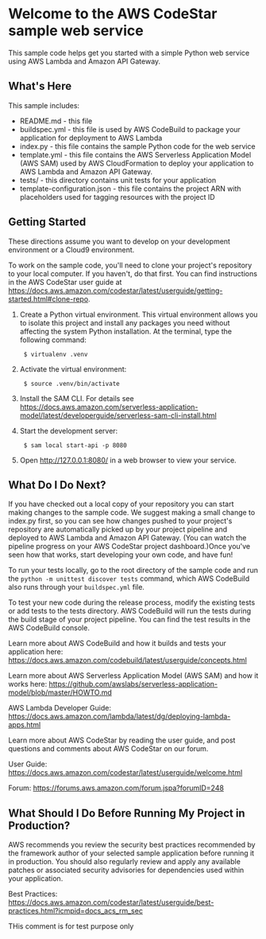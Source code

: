 Welcome to the AWS CodeStar sample web service
==============================================

This sample code helps get you started with a simple Python web service using
AWS Lambda and Amazon API Gateway.

What's Here
-----------

This sample includes:

* README.md - this file
* buildspec.yml - this file is used by AWS CodeBuild to package your
  application for deployment to AWS Lambda
* index.py - this file contains the sample Python code for the web service
* template.yml - this file contains the AWS Serverless Application Model (AWS SAM) used
  by AWS CloudFormation to deploy your application to AWS Lambda and Amazon API
  Gateway.
* tests/ - this directory contains unit tests for your application
* template-configuration.json - this file contains the project ARN with placeholders used for tagging resources with the project ID

Getting Started
---------------

These directions assume you want to develop on your development environment or a Cloud9 environment.

To work on the sample code, you'll need to clone your project's repository to your
local computer. If you haven't, do that first. You can find instructions in the AWS CodeStar user guide at https://docs.aws.amazon.com/codestar/latest/userguide/getting-started.html#clone-repo.

1. Create a Python virtual environment. This virtual
   environment allows you to isolate this project and install any packages you
   need without affecting the system Python installation. At the terminal, type
   the following command:

        $ virtualenv .venv

2. Activate the virtual environment:

        $ source .venv/bin/activate

3. Install the SAM CLI. For details see 
   https://docs.aws.amazon.com/serverless-application-model/latest/developerguide/serverless-sam-cli-install.html

4. Start the development server:

        $ sam local start-api -p 8080

5. Open http://127.0.0.1:8080/ in a web browser to view your service.

What Do I Do Next?
------------------

If you have checked out a local copy of your repository you can start making changes
to the sample code.  We suggest making a small change to index.py first, so you can
see how changes pushed to your project's repository are automatically picked up by your
project pipeline and deployed to AWS Lambda and Amazon API Gateway. (You can watch the pipeline
progress on your AWS CodeStar project dashboard.)Once you've seen how that works,
start developing your own code, and have fun!

To run your tests locally, go to the root directory of the
sample code and run the `python -m unittest discover tests` command, which
AWS CodeBuild also runs through your `buildspec.yml` file.

To test your new code during the release process, modify the existing tests or
add tests to the tests directory. AWS CodeBuild will run the tests during the
build stage of your project pipeline. You can find the test results
in the AWS CodeBuild console.

Learn more about AWS CodeBuild and how it builds and tests your application here:
https://docs.aws.amazon.com/codebuild/latest/userguide/concepts.html

Learn more about AWS Serverless Application Model (AWS SAM) and how it works here:
https://github.com/awslabs/serverless-application-model/blob/master/HOWTO.md

AWS Lambda Developer Guide:
https://docs.aws.amazon.com/lambda/latest/dg/deploying-lambda-apps.html

Learn more about AWS CodeStar by reading the user guide, and post questions and
comments about AWS CodeStar on our forum.

User Guide: https://docs.aws.amazon.com/codestar/latest/userguide/welcome.html

Forum: https://forums.aws.amazon.com/forum.jspa?forumID=248

What Should I Do Before Running My Project in Production?
------------------

AWS recommends you review the security best practices recommended by the framework
author of your selected sample application before running it in production. You
should also regularly review and apply any available patches or associated security
advisories for dependencies used within your application.

Best Practices: https://docs.aws.amazon.com/codestar/latest/userguide/best-practices.html?icmpid=docs_acs_rm_sec

THis comment is for test purpose only
